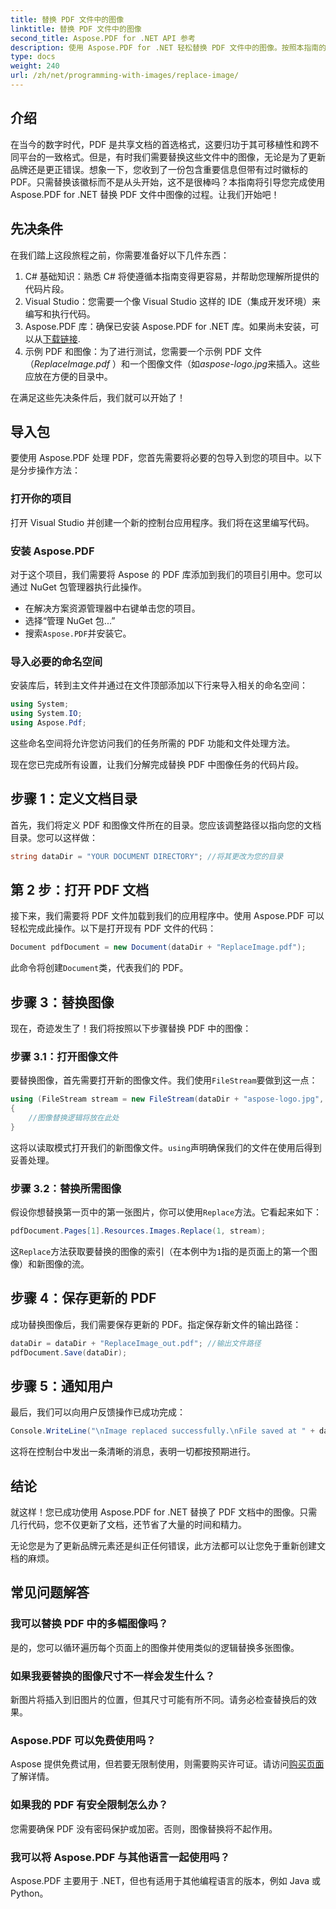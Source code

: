 ```yaml
---
title: 替换 PDF 文件中的图像
linktitle: 替换 PDF 文件中的图像
second_title: Aspose.PDF for .NET API 参考
description: 使用 Aspose.PDF for .NET 轻松替换 PDF 文件中的图像。按照本指南的分步说明进行操作，并增强您的 PDF 管理技能。
type: docs
weight: 240
url: /zh/net/programming-with-images/replace-image/
---
```

## 介绍

在当今的数字时代，PDF 是共享文档的首选格式，这要归功于其可移植性和跨不同平台的一致格式。但是，有时我们需要替换这些文件中的图像，无论是为了更新品牌还是更正错误。想象一下，您收到了一份包含重要信息但带有过时徽标的 PDF。只需替换该徽标而不是从头开始，这不是很棒吗？本指南将引导您完成使用 Aspose.PDF for .NET 替换 PDF 文件中图像的过程。让我们开始吧！

## 先决条件

在我们踏上这段旅程之前，你需要准备好以下几件东西：

1. C# 基础知识：熟悉 C# 将使遵循本指南变得更容易，并帮助您理解所提供的代码片段。
2. Visual Studio：您需要一个像 Visual Studio 这样的 IDE（集成开发环境）来编写和执行代码。
3.  Aspose.PDF 库：确保已安装 Aspose.PDF for .NET 库。如果尚未安装，可以从[下载链接](https://releases.aspose.com/pdf/net/).
4. 示例 PDF 和图像：为了进行测试，您需要一个示例 PDF 文件（*ReplaceImage.pdf* ）和一个图像文件（如*aspose-logo.jpg*来插入。这些应放在方便的目录中。

在满足这些先决条件后，我们就可以开始了！ 

## 导入包

要使用 Aspose.PDF 处理 PDF，您首先需要将必要的包导入到您的项目中。以下是分步操作方法：

### 打开你的项目

打开 Visual Studio 并创建一个新的控制台应用程序。我们将在这里编写代码。

### 安装 Aspose.PDF

对于这个项目，我们需要将 Aspose 的 PDF 库添加到我们的项目引用中。您可以通过 NuGet 包管理器执行此操作。 

- 在解决方案资源管理器中右键单击您的项目。
- 选择“管理 NuGet 包...”
- 搜索`Aspose.PDF`并安装它。

### 导入必要的命名空间 

安装库后，转到主文件并通过在文件顶部添加以下行来导入相关的命名空间：

```csharp
using System;
using System.IO;
using Aspose.Pdf;
```

这些命名空间将允许您访问我们的任务所需的 PDF 功能和文件处理方法。

现在您已完成所有设置，让我们分解完成替换 PDF 中图像任务的代码片段。 

## 步骤 1：定义文档目录

首先，我们将定义 PDF 和图像文件所在的目录。您应该调整路径以指向您的文档目录。您可以这样做：

```csharp
string dataDir = "YOUR DOCUMENT DIRECTORY"; //将其更改为您的目录
```

## 第 2 步：打开 PDF 文档

接下来，我们需要将 PDF 文件加载到我们的应用程序中。使用 Aspose.PDF 可以轻松完成此操作。以下是打开现有 PDF 文件的代码：

```csharp
Document pdfDocument = new Document(dataDir + "ReplaceImage.pdf");
```

此命令将创建`Document`类，代表我们的 PDF。

## 步骤 3：替换图像

现在，奇迹发生了！我们将按照以下步骤替换 PDF 中的图像：

### 步骤 3.1：打开图像文件

要替换图像，首先需要打开新的图像文件。我们使用`FileStream`要做到这一点：

```csharp
using (FileStream stream = new FileStream(dataDir + "aspose-logo.jpg", FileMode.Open))
{
    //图像替换逻辑将放在此处
}
```

这将以读取模式打开我们的新图像文件。`using`声明确保我们的文件在使用后得到妥善处理。

### 步骤 3.2：替换所需图像

假设你想替换第一页中的第一张图片，你可以使用`Replace`方法。它看起来如下：

```csharp
pdfDocument.Pages[1].Resources.Images.Replace(1, stream);
```

这`Replace`方法获取要替换的图像的索引（在本例中为`1`指的是页面上的第一个图像）和新图像的流。

## 步骤 4：保存更新的 PDF

成功替换图像后，我们需要保存更新的 PDF。指定保存新文件的输出路径：

```csharp
dataDir = dataDir + "ReplaceImage_out.pdf"; //输出文件路径
pdfDocument.Save(dataDir);
```

## 步骤 5：通知用户

最后，我们可以向用户反馈操作已成功完成：

```csharp
Console.WriteLine("\nImage replaced successfully.\nFile saved at " + dataDir);
```

这将在控制台中发出一条清晰的消息，表明一切都按预期进行。

## 结论

就这样！您已成功使用 Aspose.PDF for .NET 替换了 PDF 文档中的图像。只需几行代码，您不仅更新了文档，还节省了大量的时间和精力。 

无论您是为了更新品牌元素还是纠正任何错误，此方法都可以让您免于重新创建文档的麻烦。

## 常见问题解答

### 我可以替换 PDF 中的多幅图像吗？
是的，您可以循环遍历每个页面上的图像并使用类似的逻辑替换多张图像。

### 如果我要替换的图像尺寸不一样会发生什么？
新图片将插入到旧图片的位置，但其尺寸可能有所不同。请务必检查替换后的效果。

### Aspose.PDF 可以免费使用吗？
 Aspose 提供免费试用，但若要无限制使用，则需要购买许可证。请访问[购买页面](https://purchase.aspose.com/buy)了解详情。

### 如果我的 PDF 有安全限制怎么办？
您需要确保 PDF 没有密码保护或加密。否则，图像替换将不起作用。

### 我可以将 Aspose.PDF 与其他语言一起使用吗？
Aspose.PDF 主要用于 .NET，但也有适用于其他编程语言的版本，例如 Java 或 Python。